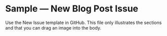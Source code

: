 # Sample — New Blog Post Issue
Use the New Issue template in GitHub. This file only illustrates the sections and that you can drag an image into the body.
